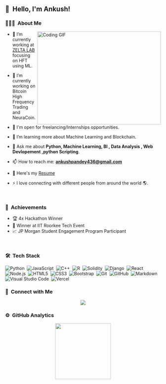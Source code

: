 ## 👋 &nbsp;Hello, I'm Ankush!

### 👨🏻‍💻 &nbsp;About Me

<a target="_blank">
  <img align="right" top="500" height="300" width="400" alt="Coding GIF" src="https://media.giphy.com/media/SWoSkN6DxTszqIKEqv/giphy.gif">
</a>

- 🔭 I’m currently working at [ZELTA LAB](https://zeltalabs.com/) focusing on HFT using ML.
- 🌱 I’m currently working on Bitcoin High Frequency Trading and NeuraCoin.
- 🤝 I'm open for freelancing/Internships opportunities.
- 🌱 I’m learning more about Machine Learning and Blockchain.
- 💬 Ask me about **Python, Machine Learning, BI , Data Analysis , Web Devlopement ,python Scripting**.
- 📫 How to reach me: **ankushpandey436@gmail.com**

- 📄 Here's my [Resume](https://github.com/Ankush2201/Ankush2201/files/15239224/Ankushpandey_Resume_f.pdf)
- ⚡  I love connecting with different people from around the world 🌎.

<br/>

### 🎉 &nbsp;Achievements


- 🏆 4x Hackathon Winner
- 🥇 Winner at IIT Roorkee Tech Event
- 📈 JP Morgan Student Engagement Program Participant

<br/>

### 🛠 &nbsp;Tech Stack

![Python](https://img.shields.io/badge/-Python-333333?style=flat&logo=python)&nbsp;
![JavaScript](https://img.shields.io/badge/-JavaScript-333333?style=flat&logo=javascript)&nbsp;
![C++](https://img.shields.io/badge/-C++-333333?style=flat&logo=C%2B%2B&logoColor=00599C)&nbsp;
![R](https://img.shields.io/badge/-R-333333?style=flat&logo=R&logoColor=276DC3)&nbsp;
![Solidity](https://img.shields.io/badge/-Solidity-333333?style=flat&logo=solidity)&nbsp;
![Django](https://img.shields.io/badge/-Django-333333?style=flat&logo=django)&nbsp;
![React](https://img.shields.io/badge/-React-333333?style=flat&logo=react)&nbsp;
![Node.js](https://img.shields.io/badge/-Node.js-333333?style=flat&logo=node.js)&nbsp;
![HTML5](https://img.shields.io/badge/-HTML5-333333?style=flat&logo=HTML5)&nbsp;
![CSS3](https://img.shields.io/badge/-CSS3-333333?style=flat&logo=CSS3&logoColor=1572B6)&nbsp;
![Bootstrap](https://img.shields.io/badge/-Bootstrap-333333?style=flat&logo=bootstrap&logoColor=563D7C)&nbsp;
![Git](https://img.shields.io/badge/-Git-333333?style=flat&logo=git)&nbsp;
![GitHub](https://img.shields.io/badge/-GitHub-333333?style=flat&logo=github)&nbsp;
![Markdown](https://img.shields.io/badge/-Markdown-333333?style=flat&logo=markdown)&nbsp;
![Visual Studio Code](https://img.shields.io/badge/-Visual%20Studio%20Code-333333?style=flat&logo=visual-studio-code&logoColor=007ACC)&nbsp;
![Vercel](https://img.shields.io/badge/-Vercel-333333?style=flat&logo=vercel)&nbsp;

### 🤝 &nbsp;Connect with Me

<p align="center">
<a href="mailto:ankushpandey436@gmail.com"><img src="https://img.shields.io/badge/-ankushpandey436@gmail.com-D14836?style=flat-square&logo=Gmail&logoColor=white"/></a>
</p>

### ⚙️ &nbsp;GitHub Analytics

<p align="center">
<a href="https://github.com/Ankush2201">
  <img height="180em" src="https://github-readme-stats.vercel.app/api/top-langs/?username=Ankush2201&layout=compact&theme=vue-dark"/>
</a>
</p>

